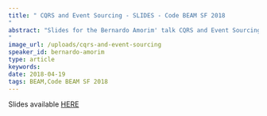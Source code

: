 ```yaml
---
title: " CQRS and Event Sourcing - SLIDES - Code BEAM SF 2018
"
abstract: "Slides for the Bernardo Amorim' talk CQRS and Event Sourcing - Code BEAM SF 2018
"
image_url: /uploads/cqrs-and-event-sourcing
speaker_id: bernardo-amorim
type: article
keywords: 
date: 2018-04-19
tags: BEAM,Code BEAM SF 2018
---
```

Slides available <a href="/uploads/media/default/0001/01/a845092eb817960d50bd31ff0ce9057f31aa78dc.pdf" target="_blank">HERE</a>
